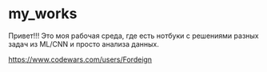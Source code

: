 # my_works
Привет!!!
Это моя рабочая среда, где есть нотбуки с решениями разных задач из ML/CNN и просто анализа данных.


https://www.codewars.com/users/Fordeign
